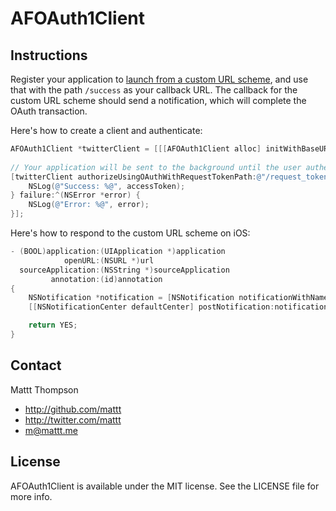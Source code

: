 # AFOAuth1Client

## Instructions

Register your application to [launch from a custom URL scheme](http://iphonedevelopertips.com/cocoa/launching-your-own-application-via-a-custom-url-scheme.html), and use that with the path `/success` as your callback URL.  The callback for the custom URL scheme should send a notification, which will complete the OAuth transaction.

Here's how to create a client and authenticate:

``` objective-c
AFOAuth1Client *twitterClient = [[[AFOAuth1Client alloc] initWithBaseURL:[NSURL URLWithString:@"https://twitter.com/oauth/"] key:@"..." secret:@"..."] autorelease];
    
// Your application will be sent to the background until the user authenticates, and then the app will be brought back using the callback URL
[twitterClient authorizeUsingOAuthWithRequestTokenPath:@"/request_token" userAuthorizationPath:@"/authorize" callbackURL:[NSURL URLWithString:@"x-com-YOUR-APP-SCHEME://success"] accessTokenPath:@"/access_token" success:^(AFOAuth1Token *accessToken) {
    NSLog(@"Success: %@", accessToken);
} failure:^(NSError *error) {
    NSLog(@"Error: %@", error);
}];
```

Here's how to respond to the custom URL scheme on iOS: 

``` objective-c
- (BOOL)application:(UIApplication *)application
            openURL:(NSURL *)url
  sourceApplication:(NSString *)sourceApplication
         annotation:(id)annotation
{
    NSNotification *notification = [NSNotification notificationWithName:kAFApplicationLaunchedWithURLNotification object:nil userInfo:@{kAFApplicationLaunchOptionsURLKey: url}];
    [[NSNotificationCenter defaultCenter] postNotification:notification];

    return YES;
}
```

## Contact

Mattt Thompson

- http://github.com/mattt
- http://twitter.com/mattt
- m@mattt.me

## License

AFOAuth1Client is available under the MIT license. See the LICENSE file for more info.
